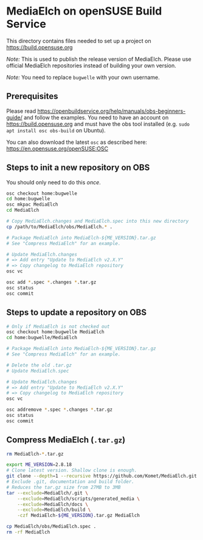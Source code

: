 # MediaElch on openSUSE Build Service

This directory contains files needed to set up a project on
https://build.opensuse.org

*Note:* This is used to publish the release version of MediaElch.
Please use official MediaElch repositories instead of building
your own version.

*Note:* You need to replace `bugwelle` with your own username.

## Prerequisites

Please read https://openbuildservice.org/help/manuals/obs-beginners-guide/
and follow the examples. You need to have an account on
https://build.opensuse.org and must have the obs tool installed (e.g.
`sudo apt install osc obs-build` on Ubuntu).

You can also download the latest `osc` as described here:
https://en.opensuse.org/openSUSE:OSC  

## Steps to init a new repository on OBS
You should only need to do this *once*.

```sh
osc checkout home:bugwelle
cd home:bugwelle
osc mkpac MediaElch
cd MediaElch

# Copy MediaElch.changes and MediaElch.spec into this new directory
cp /path/to/MediaElch/obs/MediaElch.* .

# Package MediaElch into MediaElch-${ME_VERSION}.tar.gz 
# See "Compress MediaElch" for an example.

# Update MediaElch.changes 
# => Add entry "Update to MediaElch v2.X.Y"
# => Copy changelog to MediaElch repository
osc vc

osc add *.spec *.changes *.tar.gz
osc status
osc commit
```

## Steps to update a repository on OBS

```sh
# Only if MediaElch is not checked out
osc checkout home:bugwelle MediaElch
cd home:bugwelle/MediaElch

# Package MediaElch into MediaElch-${ME_VERSION}.tar.gz 
# See "Compress MediaElch" for an example.

# Delete the old .tar.gz
# Update MediaElch.spec

# Update MediaElch.changes
# => Add entry "Update to MediaElch v2.X.Y"
# => Copy changelog to MediaElch repository
osc vc

osc addremove *.spec *.changes *.tar.gz
osc status
osc commit
```

## Compress MediaElch (`.tar.gz`)

```sh
rm MediaElch-*.tar.gz

export ME_VERSION=2.8.18
# Clone latest version. Shallow clone is enough.
git clone --depth=1 --recursive https://github.com/Komet/MediaElch.git
# Exclude .git, documentation and build folder.
# Reduces the tar.gz size from 27MB to 3MB
tar --exclude=MediaElch/.git \
    --exclude=MediaElch/scripts/generated_media \
    --exclude=MediaElch/docs \
    --exclude=MediaElch/build \
    -czf MediaElch-${ME_VERSION}.tar.gz MediaElch

cp MediaElch/obs/MediaElch.spec .
rm -rf MediaElch
```
